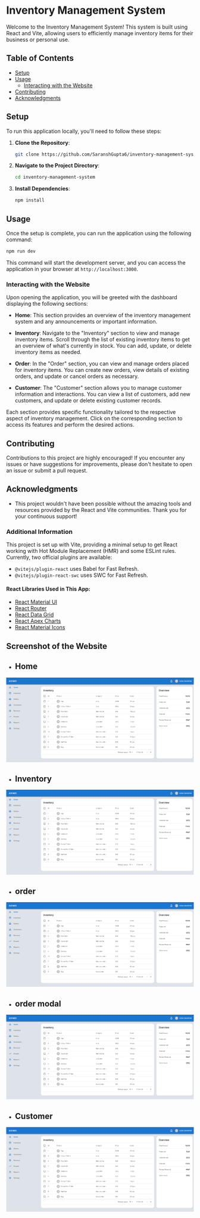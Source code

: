 # Inventory Management System

Welcome to the Inventory Management System! This system is built using React and Vite, allowing users to efficiently manage inventory items for their business or personal use.

## Table of Contents
- [Setup](#setup)
- [Usage](#usage)
  - [Interacting with the Website](#interacting-with-the-website)
- [Contributing](#contributing)
- [Acknowledgments](#acknowledgments)

## Setup
To run this application locally, you'll need to follow these steps:

1. **Clone the Repository**: 
   ```bash
   git clone https://github.com/SaranshGupta6/inventory-management-system.git
   ```
   
2. **Navigate to the Project Directory**:
   ```bash
   cd inventory-management-system
   ```

3. **Install Dependencies**:
   ```bash
   npm install
   ```

## Usage

Once the setup is complete, you can run the application using the following command:

```bash
npm run dev
```

This command will start the development server, and you can access the application in your browser at `http://localhost:3000`.

### Interacting with the Website

Upon opening the application, you will be greeted with the dashboard displaying the following sections:

- **Home**: This section provides an overview of the inventory management system and any announcements or important information.
  
- **Inventory**: Navigate to the "Inventory" section to view and manage inventory items. Scroll through the list of existing inventory items to get an overview of what's currently in stock. You can add, update, or delete inventory items as needed.

- **Order**: In the "Order" section, you can view and manage orders placed for inventory items. You can create new orders, view details of existing orders, and update or cancel orders as necessary.

- **Customer**: The "Customer" section allows you to manage customer information and interactions. You can view a list of customers, add new customers, and update or delete existing customer records.

Each section provides specific functionality tailored to the respective aspect of inventory management. Click on the corresponding section to access its features and perform the desired actions.

## Contributing

Contributions to this project are highly encouraged! If you encounter any issues or have suggestions for improvements, please don't hesitate to open an issue or submit a pull request.

## Acknowledgments

- This project wouldn't have been possible without the amazing tools and resources provided by the React and Vite communities. Thank you for your continuous support!

### Additional Information

This project is set up with Vite, providing a minimal setup to get React working with Hot Module Replacement (HMR) and some ESLint rules. Currently, two official plugins are available:

- `@vitejs/plugin-react` uses Babel for Fast Refresh.
- `@vitejs/plugin-react-swc` uses SWC for Fast Refresh.

#### React Libraries Used in This App:

- [React Material UI](https://material-ui.com/)
- [React Router](https://reactrouter.com/)
- [React Data Grid](https://adazzle.github.io/react-data-grid/)
- [React Apex Charts](https://apexcharts.com/docs/react-charts/)
- [React Material Icons](https://material-ui.com/components/material-icons/)

## Screenshot of the Website

  - ## Home
  ![click me](https://github.com/IMDADMI/inventory-management-system/blob/2-home-part/src/assets/Home.PNG?raw=true)
  - ## Inventory
  ![click me](https://github.com/IMDADMI/inventory-management-system/blob/3-inventory-part/src/assets/Home.PNG?raw=true)
  - ## order 
  ![click me](https://github.com/IMDADMI/inventory-management-system/blob/4-order-part/src/assets/Home.PNG?raw=true)
  - ## order modal
  ![click me](https://github.com/IMDADMI/inventory-management-system/blob/4-order-part-2/src/assets/Home.PNG?raw=true)
  - ## Customer
  ![click me](https://github.com/IMDADMI/inventory-management-system/blob/5-customer-part/src/assets/Home.PNG?raw=true)
